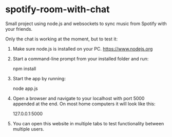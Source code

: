 # spotify-room-with-chat
 Small project using node.js and websockets to sync music from Spotify with your
 friends.

 Only the chat is working at the moment, but to test it:

 1. Make sure node.js is installed on your PC. https://www.nodejs.org

 2. Start a command-line prompt from your installed folder and run:

    npm install

3. Start the app by running:

    node app.js

4. Open a browser and navigate to your localhost with port 5000 appended at
the end. On most home computers it will look like this:

    127.0.0.1:5000

5. You can open this website in multiple tabs to test functionality between
multiple users.
